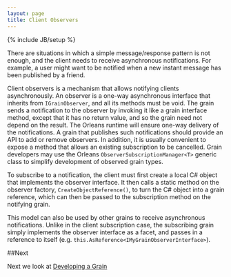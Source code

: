 ```yaml
---
layout: page
title: Client Observers
---
```

{% include JB/setup %}

There are situations in which a simple message/response pattern is not enough, and the client needs to receive asynchronous notifications. 
For example, a user might want to be notified when a new instant message has been published by a friend.

Client observers is a mechanism that allows notifying clients asynchronously. 
An observer is a one-way asynchronous interface that inherits from `IGrainObserver`, and all its methods must be void. 
The grain sends a notification to the observer by invoking it like a grain interface method, except that it has no return value, and so the grain need not depend on the result. 
The Orleans runtime will ensure one-way delivery of the notifications. 
A grain that publishes such notifications should provide an API to add or remove observers. 
In addition, it is usually convenient to expose a method that allows an existing subscription to be cancelled. 
Grain developers may use the Orleans `ObserverSubscriptionManager<T>` generic class to simplify development of observed grain types.

To subscribe to a notification, the client must first create a local C# object that implements the observer interface. 
It then calls a static method on the observer factory, `CreateObjectReference()`, to turn the C# object into a grain reference, which can then be passed to the subscription method on the notifying grain.

This model can also be used by other grains to receive asynchronous notifications. 
Unlike in the client subscription case, the subscribing grain simply implements the observer interface as a facet, and passes in a reference to itself (e.g. `this.AsReference<IMyGrainObserverInterface>`).

##Next

Next we look at [Developing a Grain](Developing-a-Grain) 
